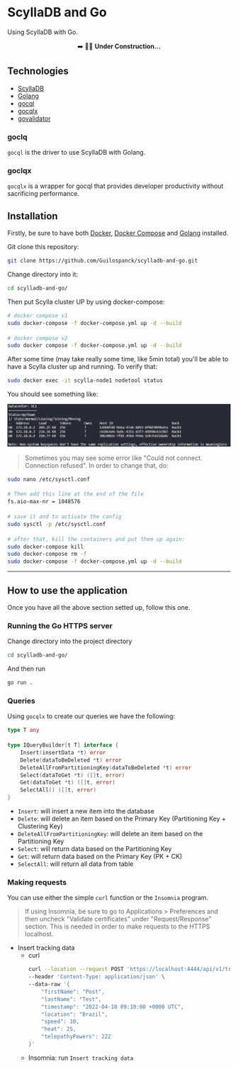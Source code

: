 # ScyllaDB and Go
Using ScyllaDB with Go.

<div align="center">
➡️ 👷🚧 <b>Under Construction...</b>
</div>

## Technologies
- [ScyllaDB]
- [Golang]
- [gocql]
- [gocqlx]
- [govalidator]

### goclq
`gocql` is the driver to use ScyllaDB with Golang.

### goclqx
`gocqlx` is a wrapper for gocql that provides developer productivity without sacrificing performance.


## Installation
Firstly, be sure to have both [Docker], [Docker Compose] and [Golang] installed.

Git clone this repository:
```bash
git clone https://github.com/Guilospanck/scylladb-and-go.git
```
Change directory into it:
```bash
cd scylladb-and-go/
```
Then put Scylla cluster UP by using docker-compose:
```bash
# docker compose v1
sudo docker-compose -f docker-compose.yml up -d --build

# docker compose v2
sudo docker compose -f docker-compose.yml up -d --build
```
After some time (may take really some time, like 5min total) you'll be able to have a Scylla cluster up and running. To verify that:
```bash
sudo docker exec -it scylla-node1 nodetool status
```
You should see something like:
<div align="center">  
  <img src="./docs/img/nodetool_status.png" />  
</div>

> Sometimes you may see some error like "Could not connect. Connection refused". In order to change that, do:
```bash
sudo nano /etc/sysctl.conf

# Then add this line at the end of the file
fs.aio-max-nr = 1048576

# save it and to activate the config
sudo sysctl -p /etc/sysctl.conf

# after that, kill the containers and put them up again:
sudo docker-compose kill
sudo docker-compose rm -f
sudo docker-compose -f docker-compose.yml up -d --build
```
---

## How to use the application
Once you have all the above section setted up, follow this one.

### Running the Go HTTPS server
Change directory into the project directory
```bash
cd scylladb-and-go/
```
And then run
```bash
go run .
```

### Queries
Using `gocqlx` to create our queries we have the following:
```go
type T any

type IQueryBuilder[t T] interface {
	Insert(insertData *t) error
	Delete(dataToBeDeleted *t) error
	DeleteAllFromPartitioningKey(dataToBeDeleted *t) error
	Select(dataToGet *t) ([]t, error)
	Get(dataToGet *t) ([]t, error)
	SelectAll() ([]t, error)
}
```

- `Insert`: will insert a new item into the database
- `Delete`: will delete an item based on the Primary Key (Partitioning Key + Clustering Key)
- `DeleteAllFromPartitioningKey`: will delete an item based on the Partitioning Key
- `Select`: will return data based on the Partitioning Key
- `Get`: will return data based on the Primary Key (PK + CK)
- `SelectAll`: will return all data from table

### Making requests
You can use either the simple `curl` function or the `Insomnia` program.
> If using Insomnia, be sure to go to Applications > Preferences and then uncheck "Validate certificates" under "Request/Response" section. This is needed in order to make requests to the HTTPS localhost.

- Insert tracking data
  - curl
    ```bash
    curl --location --request POST 'https://localhost:4444/api/v1/tracking' \
    --header 'Content-Type: application/json' \
    --data-raw '{
        "firstName": "Post",
        "lastName": "Test",
        "timestamp": "2022-04-10 09:10:00 +0000 UTC",
        "location": "Brazil",
        "speed": 10,
        "heat": 25,
        "telepathyPowers": 222
    }'
    ```
  - Insomnia: run `Insert tracking data`

[Docker]: https://www.digitalocean.com/community/tutorials/how-to-install-and-use-docker-on-ubuntu-20-04
[Docker Compose]: https://www.digitalocean.com/community/tutorials/how-to-install-and-use-docker-compose-on-ubuntu-20-04
[Golang]: https://go.dev/dl/
[govalidator]: https://github.com/go-playground/validator
[gocqlx]: https://github.com/scylladb/gocqlx
[gocql]: https://github.com/scylladb/gocql
[ScyllaDB]: https://www.scylladb.com/
